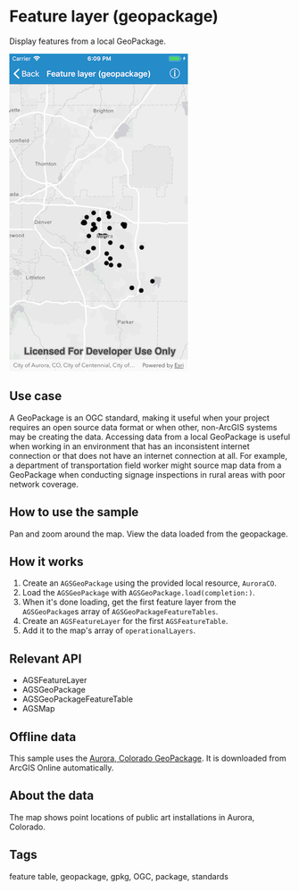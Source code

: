 # Feature layer (geopackage)

Display features from a local GeoPackage.

![Feature layer (geopackage)](feature-layer-geopackage.png)

## Use case

A GeoPackage is an OGC standard, making it useful when your project requires an open source data format or when other, non-ArcGIS systems may be creating the data. Accessing data from a local GeoPackage is useful when working in an environment that has an inconsistent internet connection or that does not have an internet connection at all. For example, a department of transportation field worker might source map data from a GeoPackage when conducting signage inspections in rural areas with poor network coverage.

## How to use the sample

Pan and zoom around the map. View the data loaded from the geopackage.

## How it works

1. Create an `AGSGeoPackage` using the provided local resource, `AuroraCO`.
2. Load the `AGSGeoPackage` with `AGSGeoPackage.load(completion:)`.
3. When it's done loading, get the first feature layer from the `AGSGeoPackage`s array of `AGSGeoPackageFeatureTables`.
4. Create an `AGSFeatureLayer` for the first `AGSFeatureTable`. 
5. Add it to the map's array of `operationalLayers`.

## Relevant API

* AGSFeatureLayer
* AGSGeoPackage
* AGSGeoPackageFeatureTable
* AGSMap

## Offline data

This sample uses the [Aurora, Colorado GeoPackage](https://www.arcgis.com/home/item.html?id=68ec42517cdd439e81b036210483e8e7). It is downloaded from ArcGIS Online automatically.

## About the data

The map shows point locations of public art installations in Aurora, Colorado.

## Tags

feature table, geopackage, gpkg, OGC, package, standards

